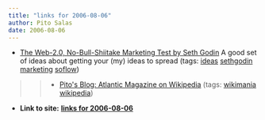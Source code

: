 ```yaml
---
title: "links for 2006-08-06"
author: Pito Salas
date: 2006-08-06
---
```


  * [The Web-2.0, No-Bull-Shiitake Marketing Test by Seth Godin](<http://feeds.feedburner.com/~r/guykawasaki/Gypm/~3/9337497/the_web_20_no_b.html>) A good set of ideas about getting your (my) ideas to spread (tags: [ideas](<http://del.icio.us/pitosalas/ideas>) [sethgodin](<http://del.icio.us/pitosalas/sethgodin>) [marketing](<http://del.icio.us/pitosalas/marketing>) [soflow](<http://del.icio.us/pitosalas/soflow>))
>>   * [Pito's Blog: Atlantic Magazine on
Wikipedia](</weblogs/archives/001280.php>) (tags:
[wikimania](<http://del.icio.us/pitosalas/wikimania>)
[wikipedia](<http://del.icio.us/pitosalas/wikipedia>))

>>


* **Link to site:** **[links for 2006-08-06](None)**
